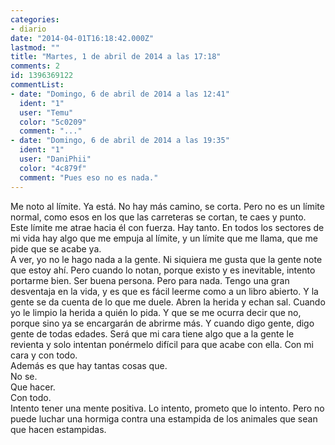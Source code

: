 ```yaml
---
categories:
- diario
date: "2014-04-01T16:18:42.000Z"
lastmod: ""
title: "Martes, 1 de abril de 2014 a las 17:18"
comments: 2
id: 1396369122
commentList:
- date: "Domingo, 6 de abril de 2014 a las 12:41"
  ident: "1"
  user: "Temu"
  color: "5c0209"
  comment: "..."
- date: "Domingo, 6 de abril de 2014 a las 19:35"
  ident: "1"
  user: "DaniPhii"
  color: "4c879f"
  comment: "Pues eso no es nada."
---
```


Me noto al límite. Ya está. No hay más camino, se corta. Pero no es un límite normal, como esos en los que las carreteras se cortan, te caes y punto. Este límite me atrae hacia él con fuerza. Hay tanto. En todos los sectores de mi vida hay algo que me empuja al límite, y un límite que me llama, que me pide que se acabe ya.   
A ver, yo no le hago nada a la gente. Ni siquiera me gusta que la gente note que estoy ahí. Pero cuando lo notan, porque existo y es inevitable, intento portarme bien. Ser buena persona. Pero para nada. Tengo una gran desventaja en la vida, y es que es fácil leerme como a un libro abierto. Y la gente se da cuenta de lo que me duele. Abren la herida y echan sal. Cuando yo le limpio la herida a quién lo pida. Y que se me ocurra decir que no, porque sino ya se encargarán de abrirme más. Y cuando digo gente, digo gente de todas edades. Será que mi cara tiene algo que a la gente le revienta y solo intentan ponérmelo difícil para que acabe con ella. Con mi cara y con todo.  
Además es que hay tantas cosas que.  
No se.  
Que hacer.  
Con todo.  
Intento tener una mente positiva. Lo intento, prometo que lo intento. Pero no puede luchar una hormiga contra una estampida de los animales que sean que hacen estampidas.